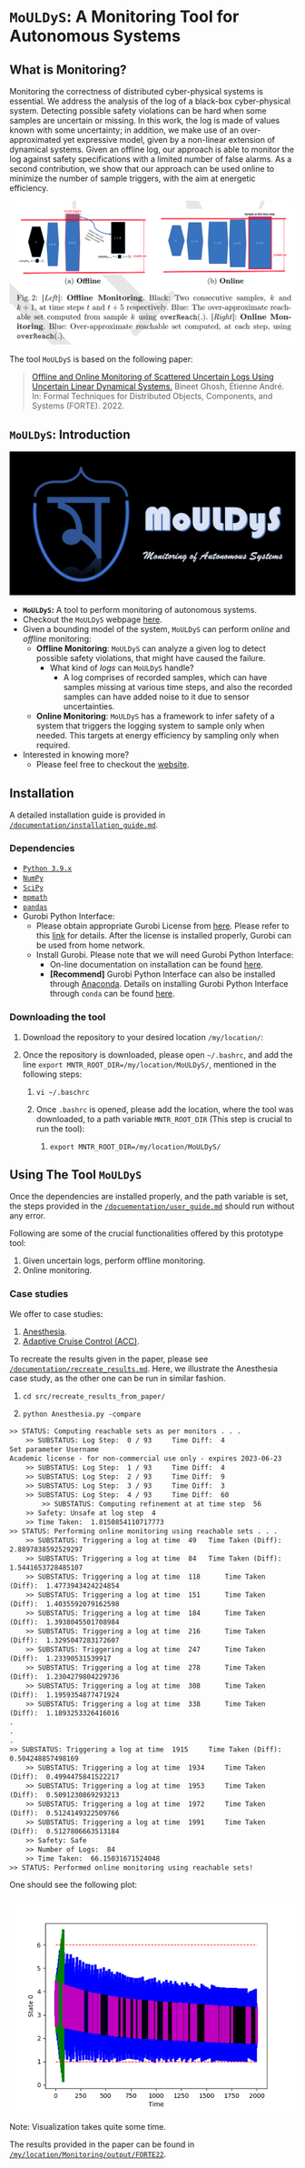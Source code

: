 # `MoULDyS`: A Monitoring Tool for Autonomous Systems 

## What is Monitoring?

Monitoring the correctness of distributed cyber-physical systems is essential. We address the analysis of the log of a black-box cyber-physical system. Detecting possible safety violations can be hard when some samples are uncertain or missing. In this work, the log is made of values known with some uncertainty; in addition, we make use of an over-approximated yet expressive model, given by a non-linear extension of dynamical systems. Given an offline log, our approach is able to monitor the log against safety specifications with a limited number of false alarms. As a second contribution, we show that our approach can be used online to minimize the number of sample triggers, with the aim at energetic efficiency. 

![mouldys](mouldys.png)

The tool `MoULDyS` is based on the following paper:

> [Offline and Online Monitoring of Scattered Uncertain Logs Using Uncertain Linear Dynamical Systems.](https://arxiv.org/pdf/2204.11505.pdf)
> Bineet Ghosh, Étienne André. 
> In: Formal Techniques for Distributed Objects, Components, and Systems (FORTE). 2022.  

## `MoULDyS`: Introduction

![Logo](Logo.jpg)

* **`MoULDyS`:** A tool to perform monitoring of autonomous systems.
* Checkout the `MoULDyS` webpage [here](https://sites.google.com/view/mouldys).
* Given a bounding model of the system, `MoULDyS` can perform _online_ and _offline_ monitoring:
  * **Offline Monitoring**: `MoULDyS` can analyze a given log to detect possible safety violations, that might have caused the failure.
    * What kind of _logs_ can `MoULDyS` handle?
      * A log comprises of recorded samples, which can have samples missing at various time steps, and also the recorded samples can have added noise to it due to sensor uncertainties.
  * **Online Monitoring**: `MoULDyS` has a framework to infer safety of a system that triggers the logging system to sample only when needed. This targets at energy efficiency by sampling only when required.
* Interested in knowing more?
  * Please feel free to checkout the [website](https://sites.google.com/view/mouldys).

## Installation

A detailed installation guide is provided in [`/documentation/installation_guide.md`](https://github.com/bineet-coderep/MoULDyS/blob/main/documentation/installation_guide.md).

### Dependencies

- [`Python 3.9.x`](https://www.python.org/)
- [`NumPy`](https://numpy.org/)
- [`SciPy`](https://scipy.org/)
- [`mpmath`](https://mpmath.org/)
- [`pandas`](https://pandas.pydata.org/)
- Gurobi Python Interface:
  - Please obtain appropriate Gurobi License from [here](http://www.gurobi.com/downloads/licenses/license-center). Please refer to this [link](https://www.gurobi.com/documentation/8.1/quickstart_windows/academic_validation.html) for details. After the license is installed properly, Gurobi can be used from home network.
  - Install Gurobi. Please note that we will need Gurobi Python Interface: 
    - On-line documentation on installation can be found [here](http://www.gurobi.com/documentation/).
    - **[Recommend]** Gurobi Python Interface can also be installed through [Anaconda](https://www.anaconda.com/). Details on installing Gurobi Python Interface through `conda` can be found [here](https://www.gurobi.com/documentation/8.1/quickstart_mac/installing_the_anaconda_py.html#section:Anaconda).

### Downloading the tool

1. Download the repository to your desired location `/my/location/`:

2. Once the repository is downloaded, please open `~/.bashrc`, and add the line `export MNTR_ROOT_DIR=/my/location/MoULDyS/`, mentioned in the following steps:

   1. ```shell
      vi ~/.baschrc
      ```

   2. Once `.bashrc` is opened, please add the location, where the tool was downloaded, to a path variable `MNTR_ROOT_DIR` (This step is crucial to run the tool):

      1. ```shell
         export MNTR_ROOT_DIR=/my/location/MoULDyS/
         ```

## Using The Tool `MoULDyS`

Once the dependencies are installed properly, and the path variable is set, the steps provided in the [`/docuementation/user_guide.md`](https://github.com/bineet-coderep/MoULDyS/blob/main/documentation/user_guide.md) should run without any error.

Following are some of the crucial functionalities offered by this prototype tool:

1. Given uncertain logs, perform offline monitoring.
2. Online monitoring.

### Case studies

We offer to case studies:

1. [Anesthesia](https://cps-vo.org/node/12111).
2. [Adaptive Cruise Control (ACC)](https://ieeexplore.ieee.org/document/7349170).

To recreate the results given in the paper, please see [`/documentation/recreate_results.md`](https://github.com/bineet-coderep/MoULDyS/blob/main/documentation/recreate_results.md). Here, we illustrate the Anesthesia case study, as the other one can be run in similar fashion.

1. ```shell
   cd src/recreate_results_from_paper/
   ```

2. ```shell
   python Anesthesia.py -compare
   ```

```shell
>> STATUS: Computing reachable sets as per monitors . . .
	>> SUBSTATUS: Log Step:  0 / 93 	Time Diff:  4
Set parameter Username
Academic license - for non-commercial use only - expires 2023-06-23
	>> SUBSTATUS: Log Step:  1 / 93 	Time Diff:  4
	>> SUBSTATUS: Log Step:  2 / 93 	Time Diff:  9
	>> SUBSTATUS: Log Step:  3 / 93 	Time Diff:  3
	>> SUBSTATUS: Log Step:  4 / 93 	Time Diff:  60
		>> SUBSTATUS: Computing refinement at at time step  56
	>> Safety: Unsafe at log step  4 
	>> Time Taken:  1.8150854110717773 
>> STATUS: Performing online monitoring using reachable sets . . .
	>> SUBSTATUS: Triggering a log at time  49 	 Time Taken (Diff):  2.8897838592529297
	>> SUBSTATUS: Triggering a log at time  84 	 Time Taken (Diff):  1.5441653728485107
	>> SUBSTATUS: Triggering a log at time  118 	 Time Taken (Diff):  1.4773943424224854
	>> SUBSTATUS: Triggering a log at time  151 	 Time Taken (Diff):  1.4035592079162598
	>> SUBSTATUS: Triggering a log at time  184 	 Time Taken (Diff):  1.3938045501708984
	>> SUBSTATUS: Triggering a log at time  216 	 Time Taken (Diff):  1.3295047283172607
	>> SUBSTATUS: Triggering a log at time  247 	 Time Taken (Diff):  1.23390531539917
	>> SUBSTATUS: Triggering a log at time  278 	 Time Taken (Diff):  1.2304279804229736
	>> SUBSTATUS: Triggering a log at time  308 	 Time Taken (Diff):  1.1959354877471924
	>> SUBSTATUS: Triggering a log at time  338 	 Time Taken (Diff):  1.1893253326416016
. 
.
.
>> SUBSTATUS: Triggering a log at time  1915 	 Time Taken (Diff):  0.504248857498169
	>> SUBSTATUS: Triggering a log at time  1934 	 Time Taken (Diff):  0.4994475841522217
	>> SUBSTATUS: Triggering a log at time  1953 	 Time Taken (Diff):  0.5091230869293213
	>> SUBSTATUS: Triggering a log at time  1972 	 Time Taken (Diff):  0.5124149322509766
	>> SUBSTATUS: Triggering a log at time  1991 	 Time Taken (Diff):  0.5127806663513184
	>> Safety: Safe
	>> Number of Logs:  84 
	>> Time Taken:  66.15031671524048 
>> STATUS: Performed online monitoring using reachable sets!
```

One should see the following plot:

![viz_compare_monitors_cp_4761-72](viz_compare_monitors_cp_4761-72.png)

Note: Visualization takes quite some time.

The results provided in the paper can be found in [`/my/location/Monitoring/output/FORTE22`](https://github.com/bineet-coderep/MoULDyS/tree/main/output/FORTE22).
